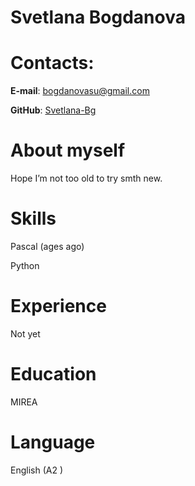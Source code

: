 # Svetlana Bogdanova

# Contacts:
**E-mail**: bogdanovasu@gmail.com</p>
**GitHub**: [Svetlana-Bg](https://github.com/Svetlana-Bg)

# About myself
Hope I’m not too old to try smth new.

# Skills
Pascal (ages ago)</p>
Python

# Experience
Not yet

# Education
MIREA

# Language
English (A2 )
